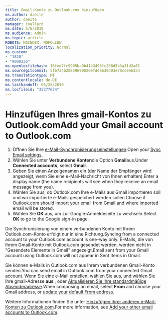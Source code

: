 ```yaml
---
title: Gmail-Konto zu Outlook.com hinzufügen
ms.author: daeite
author: daeite
manager: joallard
ms.date: 5/6/2019
ms.audience: Admin
ms.topic: article
ROBOTS: NOINDEX, NOFOLLOW
localization_priority: Normal
ms.custom:
- "1820"
- "9000236"
ms.openlocfilehash: 16fed7fc9995ba9b4143495fc268d5b3a31d2a01
ms.sourcegitcommit: 5fb7a4b28859690020efdea630d03e70cc0e6334
ms.translationtype: MT
ms.contentlocale: de-DE
ms.lasthandoff: 06/28/2019
ms.locfileid: "35377624"
---
```

# <a name="add-your-gmail-account-to-outlookcom"></a><span data-ttu-id="4201a-102">Hinzufügen Ihres gmail-Kontos zu Outlook.com</span><span class="sxs-lookup"><span data-stu-id="4201a-102">Add your Gmail account to Outlook.com</span></span>

1. <span data-ttu-id="4201a-103">Öffnen Sie Ihre [e-Mail-Synchronisierungseinstellungen](https://go.microsoft.com/fwlink/?linkid=875264).</span><span class="sxs-lookup"><span data-stu-id="4201a-103">Open your [Sync Email settings](https://go.microsoft.com/fwlink/?linkid=875264).</span></span>
2. <span data-ttu-id="4201a-104">Wählen Sie unter **Verbundene Konten**die Option **Gmail**aus.</span><span class="sxs-lookup"><span data-stu-id="4201a-104">Under **Connected accounts**, select **Gmail**.</span></span>
3. <span data-ttu-id="4201a-105">Geben Sie einen Anzeigenamen ein (der Name der Empfänger wird angezeigt, wenn Sie eine e-Mail-Nachricht von Ihnen erhalten).</span><span class="sxs-lookup"><span data-stu-id="4201a-105">Enter a display name (the name recipients will see when they receive an email message from you).</span></span>
4. <span data-ttu-id="4201a-106">Wählen Sie aus, ob Outlook.com Ihre e-Mails aus Gmail importieren soll und wo importierte e-Mails gespeichert werden sollen.</span><span class="sxs-lookup"><span data-stu-id="4201a-106">Choose if Outlook.com should import your email from Gmail and where imported email will be stored.</span></span>
5. <span data-ttu-id="4201a-107">Wählen Sie **OK** aus, um zur Google-Anmeldeseite zu wechseln.</span><span class="sxs-lookup"><span data-stu-id="4201a-107">Select **OK** to go to the Google sign-in page.</span></span>

<span data-ttu-id="4201a-108">Die Synchronisierung von einem verbundenen Konto mit Ihrem Outlook.com-Konto erfolgt nur in eine Richtung.</span><span class="sxs-lookup"><span data-stu-id="4201a-108">Syncing from a connected account to your Outlook.com account is one-way only.</span></span> <span data-ttu-id="4201a-109">E-Mails, die von Ihrem Gmail-Konto mit Outlook.com gesendet werden, werden nicht in "Gesendete Elemente in Gmail" angezeigt.</span><span class="sxs-lookup"><span data-stu-id="4201a-109">Email sent from your Gmail account using Outlook.com will not appear in Sent Items in Gmail.</span></span>

<span data-ttu-id="4201a-110">Sie können e-Mails in Outlook.com aus Ihrem verbundenen Gmail-Konto senden.</span><span class="sxs-lookup"><span data-stu-id="4201a-110">You can send email in Outlook.com from your connected Gmail account.</span></span> <span data-ttu-id="4201a-111">Wenn Sie eine e-Mail erstellen, wählen Sie aus, und wählen Sie Ihre gmail-Adresse **aus** , oder [Aktualisieren Sie Ihre standardmäßige Absenderadresse](https://go.microsoft.com/fwlink/?linkid=875264).</span><span class="sxs-lookup"><span data-stu-id="4201a-111">When composing an email, select **From** and choose your Gmail address, or [update your default From address](https://go.microsoft.com/fwlink/?linkid=875264).</span></span>

<span data-ttu-id="4201a-112">Weitere Informationen finden Sie unter [Hinzufügen Ihrer anderen e-Mail-Konten zu Outlook.com](https://support.office.com/article/c5224df4-5885-4e79-91ba-523aa743f0ba).</span><span class="sxs-lookup"><span data-stu-id="4201a-112">For more information, see [Add your other email accounts to Outlook.com](https://support.office.com/article/c5224df4-5885-4e79-91ba-523aa743f0ba).</span></span>
